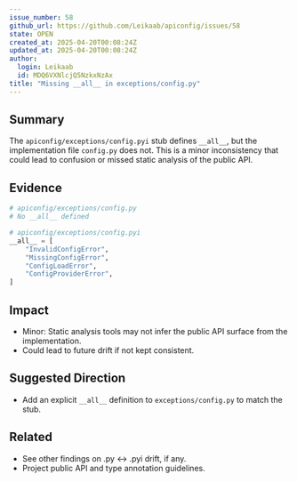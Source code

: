 ```yaml
---
issue_number: 58
github_url: https://github.com/Leikaab/apiconfig/issues/58
state: OPEN
created_at: 2025-04-20T00:08:24Z
updated_at: 2025-04-20T00:08:24Z
author:
  login: Leikaab
  id: MDQ6VXNlcjQ5NzkxNzAx
title: "Missing __all__ in exceptions/config.py"
---
```


## Summary
The `apiconfig/exceptions/config.pyi` stub defines `__all__`, but the implementation file `config.py` does not. This is a minor inconsistency that could lead to confusion or missed static analysis of the public API.

## Evidence
```python
# apiconfig/exceptions/config.py
# No __all__ defined

# apiconfig/exceptions/config.pyi
__all__ = [
    "InvalidConfigError",
    "MissingConfigError",
    "ConfigLoadError",
    "ConfigProviderError",
]
```

## Impact
- Minor: Static analysis tools may not infer the public API surface from the implementation.
- Could lead to future drift if not kept consistent.

## Suggested Direction
- Add an explicit `__all__` definition to `exceptions/config.py` to match the stub.

## Related
- See other findings on .py ↔ .pyi drift, if any.
- Project public API and type annotation guidelines.